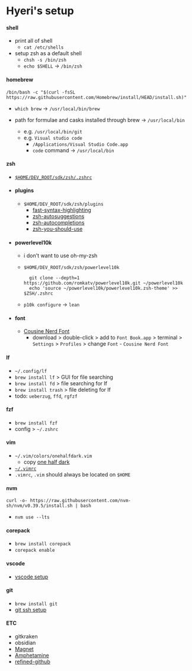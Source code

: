 # Hyeri's setup

#### shell
- print all of shell  
  - `cat /etc/shells`
- setup zsh as a default shell  
  - `chsh -s /bin/zsh`  
  - `echo $SHELL` -> `/bin/zsh`

#### homebrew
```
/bin/bash -c "$(curl -fsSL https://raw.githubusercontent.com/Homebrew/install/HEAD/install.sh)"
```
- `which brew` -> `/usr/local/bin/brew`

- path for formulae and casks installed through brew  -> `/usr/local/bin`
  - e.g. `/usr/local/bin/git`
  - e.g. `Visual studio code`  
      - `/Applications/Visual Studio Code.app`  
      - `code` command -> `/usr/local/bin` 

#### zsh
  - [`$HOME/DEV_ROOT/sdk/zsh/.zshrc`](/DEV_ROOT/sdk/zsh/.zshrc)<br>
  - #### plugins
    - `$HOME/DEV_ROOT/sdk/zsh/plugins`<br>
      - [fast-syntax-highlighting](https://github.com/zdharma-continuum/fast-syntax-highlighting)
      - [zsh-autosuggestions](https://github.com/zsh-users/zsh-autosuggestions)
      - [zsh-autocompletions](https://github.com/marlonrichert/zsh-autocomplete)
      - [zsh-you-should-use](https://github.com/MichaelAquilina/zsh-you-should-use)
  - #### powerlevel10k
    - i don't want to use oh-my-zsh
    - `$HOME/DEV_ROOT/sdk/zsh/powerlevel10k`

      ```
        git clone --depth=1 https://github.com/romkatv/powerlevel10k.git ~/powerlevel10k
        echo 'source ~/powerlevel10k/powerlevel10k.zsh-theme' >> $ZSH/.zshrc
      ```
    - `p10k configure` -> `lean`
  - #### font
    - [Cousine Nerd Font](https://www.nerdfonts.com/font-downloads)
        - download > double-click > add to `Font Book.app` > terminal > `Settings` > `Profiles` > change `Font` -  `Cousine Nerd Font`


#### lf
- `~/.config/lf`
- `brew install lf` > GUI for file searching
- `brew install fd` > file searching for lf
- `brew install trash` > file deleting for lf
- todo: `ueberzug`, `ffd`, `rgfzf` 

#### fzf
- `brew install fzf`
- config > `~/.zshrc`

#### vim
- `~/.vim/colors/onehalfdark.vim`
  - copy [one half dark](https://github.com/sonph/onehalf/blob/master/vim/colors/onehalfdark.vim)
- [`~/.vimrc`](.vimrc)
- `.vimrc`, `.vim` should always be located on `$HOME`

#### nvm
```
curl -o- https://raw.githubusercontent.com/nvm-sh/nvm/v0.39.5/install.sh | bash
```
- `nvm use --lts`

#### corepack
- `brew install corepack`
- `corepack enable`

#### vscode
- [vscode setup](./vscode)

#### git
- `brew install git`
- [git ssh setup](/about-git-setup.md)

#### ETC
- gitkraken
- obsidian
- [Magnet](https://apps.apple.com/us/app/magnet/id441258766?mt=12)
- [Amphetamine](https://apps.apple.com/kr/app/amphetamine/id937984704?mt=12)
- [refined-github](https://github.com/refined-github/refined-github)
